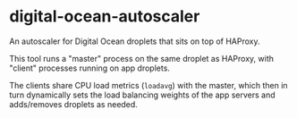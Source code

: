 # digital-ocean-autoscaler
An autoscaler for Digital Ocean droplets that sits on top of HAProxy.

This tool runs a "master" process on the same droplet as HAProxy, with "client" processes running on app droplets.

The clients share CPU load metrics (`loadavg`) with the master, which then in turn dynamically sets the load balancing weights of the app servers and adds/removes droplets as needed.
